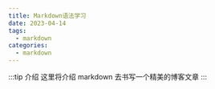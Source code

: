 ```yaml
---
title: Markdown语法学习
date: 2023-04-14
tags:
  - markdown
categories:
  - markdown
---
```


:::tip 介绍
这里将介绍 markdown 去书写一个精美的博客文章
:::
